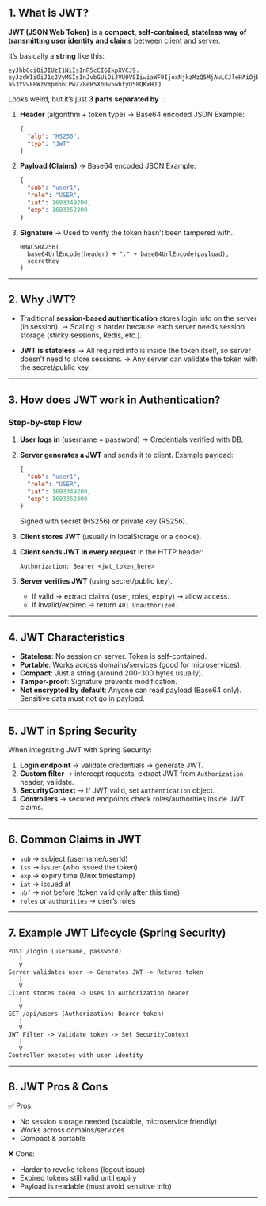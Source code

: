 ## 1. What is JWT?

**JWT (JSON Web Token)** is a **compact, self-contained, stateless way of transmitting user identity and claims** between client and server.

It’s basically a **string** like this:

```
eyJhbGciOiJIUzI1NiIsInR5cCI6IkpXVCJ9.
eyJzdWIiOiJ1c2VyMSIsInJvbGUiOiJVU0VSIiwiaWF0IjoxNjkzMzQ5MjAwLCJleHAiOjE2OTMzNTI4MDB9.
aS3YVvFFWzVmpmbnLPwZZ8eH5Xh0v5whfyD58QKxHJQ
```

Looks weird, but it’s just **3 parts separated by `.`**:

1. **Header** (algorithm + token type) → Base64 encoded JSON
   Example:

   ```json
   {
     "alg": "HS256",
     "typ": "JWT"
   }
   ```

2. **Payload (Claims)** → Base64 encoded JSON
   Example:

   ```json
   {
     "sub": "user1",
     "role": "USER",
     "iat": 1693349200,
     "exp": 1693352800
   }
   ```

3. **Signature** → Used to verify the token hasn’t been tampered with.

   ```
   HMACSHA256(
     base64UrlEncode(header) + "." + base64UrlEncode(payload),
     secretKey
   )
   ```

---

## 2. Why JWT?

* Traditional **session-based authentication** stores login info on the server (in session).
  → Scaling is harder because each server needs session storage (sticky sessions, Redis, etc.).

* **JWT is stateless** → All required info is inside the token itself, so server doesn’t need to store sessions.
  → Any server can validate the token with the secret/public key.

---

## 3. How does JWT work in Authentication?

### Step-by-step Flow

1. **User logs in** (username + password)
   → Credentials verified with DB.

2. **Server generates a JWT** and sends it to client.
   Example payload:

   ```json
   {
     "sub": "user1",
     "role": "USER",
     "iat": 1693349200,
     "exp": 1693352800
   }
   ```

   Signed with secret (HS256) or private key (RS256).

3. **Client stores JWT** (usually in localStorage or a cookie).

4. **Client sends JWT in every request** in the HTTP header:

   ```
   Authorization: Bearer <jwt_token_here>
   ```

5. **Server verifies JWT** (using secret/public key).

   * If valid → extract claims (user, roles, expiry) → allow access.
   * If invalid/expired → return `401 Unauthorized`.

---

## 4. JWT Characteristics

* **Stateless**: No session on server. Token is self-contained.
* **Portable**: Works across domains/services (good for microservices).
* **Compact**: Just a string (around 200-300 bytes usually).
* **Tamper-proof**: Signature prevents modification.
* **Not encrypted by default**: Anyone can read payload (Base64 only). Sensitive data must not go in payload.

---

## 5. JWT in Spring Security

When integrating JWT with Spring Security:

1. **Login endpoint** → validate credentials → generate JWT.
2. **Custom filter** → intercept requests, extract JWT from `Authorization` header, validate.
3. **SecurityContext** → If JWT valid, set `Authentication` object.
4. **Controllers** → secured endpoints check roles/authorities inside JWT claims.

---

## 6. Common Claims in JWT

* `sub` → subject (username/userId)
* `iss` → issuer (who issued the token)
* `exp` → expiry time (Unix timestamp)
* `iat` → issued at
* `nbf` → not before (token valid only after this time)
* `roles` or `authorities` → user’s roles

---

## 7. Example JWT Lifecycle (Spring Security)

```text
POST /login (username, password)
   |
   V
Server validates user -> Generates JWT -> Returns token
   |
   V
Client stores token -> Uses in Authorization header
   |
   V
GET /api/users (Authorization: Bearer token)
   |
   V
JWT Filter -> Validate token -> Set SecurityContext
   |
   V
Controller executes with user identity
```

---

## 8. JWT Pros & Cons

✅ Pros:

* No session storage needed (scalable, microservice friendly)
* Works across domains/services
* Compact & portable

❌ Cons:

* Harder to revoke tokens (logout issue)
* Expired tokens still valid until expiry
* Payload is readable (must avoid sensitive info)

---



